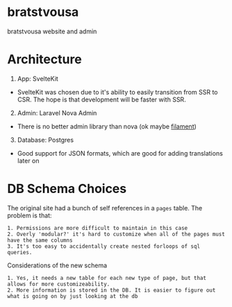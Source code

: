 # bratstvousa
bratstvousa website and admin

# Architecture

1. App: SvelteKit
- SvelteKit was chosen due to it's ability to easily transition from SSR to CSR. The hope is that development will be faster with SSR.
2. Admin: Laravel Nova Admin
- There is no better admin library than nova (ok maybe [filament](https://filamentphp.com/))
3. Database: Postgres
- Good support for JSON formats, which are good for adding translations later on

# DB Schema Choices
The original site had a bunch of self references in a `pages` table.
The problem is that: 

    1. Permissions are more difficult to maintain in this case
    2. Overly 'modular?' it's hard to customize when all of the pages must have the same columns
    3. It's too easy to accidentally create nested forloops of sql queries.
Considerations of the new schema

    1. Yes, it needs a new table for each new type of page, but that allows for more customizeability.
    2. More information is stored in the DB. It is easier to figure out what is going on by just looking at the db

